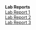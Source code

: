 **Lab Reports** <br>
[Lab Report 1](lab-report-1.md) <br>
[Lab Report 2](lab-report-2.md) <br>
[Lab Report 3](lab-report-3.md) <br>
